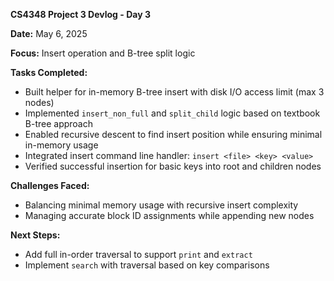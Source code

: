 **CS4348 Project 3 Devlog - Day 3**

**Date:** May 6, 2025

**Focus:** Insert operation and B-tree split logic

**Tasks Completed:**

* Built helper for in-memory B-tree insert with disk I/O access limit (max 3 nodes)
* Implemented `insert_non_full` and `split_child` logic based on textbook B-tree approach
* Enabled recursive descent to find insert position while ensuring minimal in-memory usage
* Integrated insert command line handler: `insert <file> <key> <value>`
* Verified successful insertion for basic keys into root and children nodes

**Challenges Faced:**

* Balancing minimal memory usage with recursive insert complexity
* Managing accurate block ID assignments while appending new nodes

**Next Steps:**

* Add full in-order traversal to support `print` and `extract`
* Implement `search` with traversal based on key comparisons
